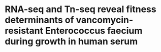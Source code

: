 # RNA-seq and Tn-seq reveal fitness determinants of vancomycin-resistant Enterococcus faecium during growth in human serum
